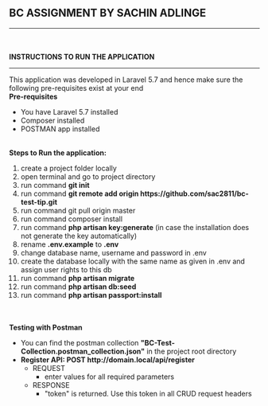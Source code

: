 ## BC ASSIGNMENT BY SACHIN ADLINGE
<hr>
<br><br>
<strong>INSTRUCTIONS TO RUN THE APPLICATION</strong>
<hr>
This application was developed in Laravel 5.7 and hence make sure the following pre-requisites exist at your end
<br>
<strong>Pre-requisites</strong>
<ul>
    <li>You have Laravel 5.7 installed</li>
    <li>Composer installed</li>
    <li>POSTMAN app installed</li>
</ul>
<br>
<strong>Steps to Run the application:</strong>
<ol>
    <li>create a project folder locally</li>
    <li>open terminal and go to project directory</li>
    <li>run command <strong>git init</strong></li>
    <li>run command <strong>git remote add origin https://github.com/sac2811/bc-test-tip.git</strong></li>
    <li>run command git pull origin master</li>
    <li>run command composer install</li>
    <li>run command <strong>php artisan key:generate</strong> (in case the installation does not generate the key automatically)</li>
    <li>rename <strong>.env.example</strong> to <strong>.env</strong></li>
    <li>change database name, username and password in .env</li>
    <li>create the database locally with the same name as given in .env and assign user rights to this db</li>
    <li>run command <strong>php artisan migrate</strong></li>
    <li>run command <strong>php artisan db:seed</strong></li>
    <li>run command <strong>php artisan passport:install</strong></li>
</ol>
<br>
<br>
<strong>Testing with Postman</strong>
<ul>
    <li>You can find the postman collection <strong>"BC-Test-Collection.postman_collection.json"</strong> in the project root directory</li>
    <li>
        <strong>Register API: POST http://domain.local/api/register</strong>
        <ul>
            <li>
                REQUEST
                <ul>
                    <li>enter values for all required parameters</li>
                </ul>
            </li>
            <li>
                RESPONSE
                <ul>
                    <li>"token" is returned. Use this token in all CRUD request headers</li>
                </ul>
            </li>
        </ul>
    </li>
</ul>
